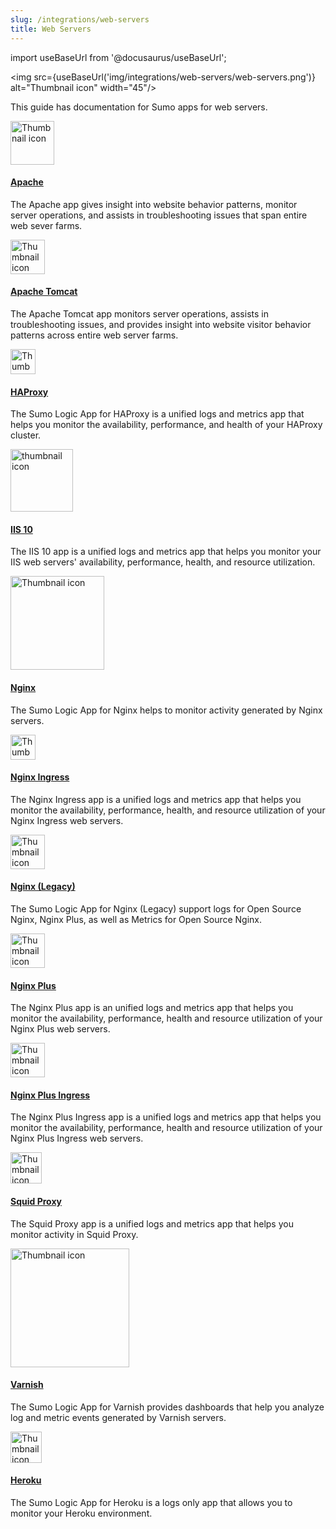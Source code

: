 ```yaml
---
slug: /integrations/web-servers
title: Web Servers
---
```


import useBaseUrl from '@docusaurus/useBaseUrl';

<img src={useBaseUrl('img/integrations/web-servers/web-servers.png')} alt="Thumbnail icon" width="45"/>

This guide has documentation for Sumo apps for web servers.


<div className="box-wrapper" markdown="1">
<div className="box smallbox1 card">
  <div className="container">
  <img src={useBaseUrl('img/integrations/web-servers/apache.png')} alt="Thumbnail icon" width="70"/>
  <h4><a href="/docs/integrations/web-servers/apache">Apache</a></h4>
  <p>The Apache app gives insight into website behavior patterns, monitor server operations, and assists in troubleshooting issues that span entire web sever farms.</p>
  </div>
</div>
<div className="box smallbox2 card">
  <div className="container">
  <img src={useBaseUrl('img/integrations/web-servers/apache-tomcat.png')} alt="Thumbnail icon" width="55"/>
  <h4><a href="/docs/integrations/web-servers/apache-tomcat">Apache Tomcat</a></h4>
  <p>The Apache Tomcat app monitors server operations, assists in troubleshooting issues, and provides insight into website visitor behavior patterns across entire web server farms.</p>
  </div>
</div>
<div className="box smallbox3 card">
  <div className="container">
  <img src={useBaseUrl('img/integrations/web-servers/haproxy.png')} alt="Thumbnail icon" width="40"/>
  <h4><a href="/docs/integrations/web-servers/haproxy">HAProxy</a></h4>
  <p>The Sumo Logic App for HAProxy is a unified logs and metrics app that helps you monitor the availability, performance, and health of your HAProxy cluster.</p>
  </div>
</div>
<div className="box smallbox4 card">
  <div className="container">
  <img src={useBaseUrl('img/integrations/microsoft-azure/microsoft_iis_10.png')} alt="thumbnail icon" width="100"/>
  <h4><a href="/docs/integrations/web-servers/iis-10">IIS 10</a></h4>
  <p>The IIS 10 app is a unified logs and metrics app that helps you monitor your IIS web servers' availability, performance, health, and resource utilization.</p>
  </div>
</div>
  <div className="box smallbox5 card">
  <div className="container">
  <img src={useBaseUrl('img/integrations/web-servers/nginx.png')} alt="Thumbnail icon" width="150"/>
  <h4><a href="/docs/integrations/web-servers/nginx">Nginx</a></h4>
  <p>The Sumo Logic App for Nginx helps to monitor activity generated by Nginx servers.</p>
  </div>
</div>
<div className="box smallbox6 card">
  <div className="container">
  <img src={useBaseUrl('img/integrations/web-servers/nginx-ingress.png')} alt="Thumbnail icon" width="40"/>
  <h4><a href="/docs/integrations/web-servers/nginx-ingress">Nginx Ingress</a></h4>
  <p>The Nginx Ingress app is a unified logs and metrics app that helps you monitor the availability, performance, health, and resource utilization of your Nginx Ingress web servers.</p>
  </div>
</div>
<div className="box smallbox7 card">
  <div className="container">
  <img src={useBaseUrl('img/integrations/web-servers/nginx-ingress.png')} alt="Thumbnail icon" width="55"/>
  <h4><a href="/docs/integrations/web-servers/nginx-legacy">Nginx (Legacy)</a></h4>
  <p>The Sumo Logic App for Nginx (Legacy) support logs for Open Source Nginx, Nginx Plus, as well as Metrics for Open Source Nginx.</p>
  </div>
</div>
  <div className="box smallbox8 card">
  <div className="container">
  <img src={useBaseUrl('img/integrations/web-servers/nginx-plus.png')} alt="Thumbnail icon" width="55"/>
  <h4><a href="/docs/integrations/web-servers/nginx-plus">Nginx Plus</a></h4>
  <p>The Nginx Plus app is an unified logs and metrics app that helps you monitor the availability, performance, health and resource utilization of your Nginx Plus web servers.</p>
  </div>
</div>
  <div className="box smallbox9 card">
  <div className="container">
  <img src={useBaseUrl('img/integrations/web-servers/nginx-ingress.png')} alt="Thumbnail icon" width="55"/>
  <h4><a href="/docs/integrations/web-servers/nginx-plus-ingress">Nginx Plus Ingress</a></h4>
  <p>The Nginx Plus Ingress app is a unified logs and metrics app that helps you monitor the availability, performance, health and resource utilization of your Nginx Plus Ingress web servers.</p>
  </div>
</div>
<div className="box smallbox10 card">
  <div className="container">
  <img src={useBaseUrl('img/integrations/web-servers/squid-proxy.png')} alt="Thumbnail icon" width="50"/>
  <h4><a href="/docs/integrations/web-servers/squid-proxy">Squid Proxy</a></h4>
  <p>The Squid Proxy app is a unified logs and metrics app that helps you monitor activity in Squid Proxy.</p>
  </div>
</div>
<div className="box smallbox11 card">
  <div className="container">
  <img src={useBaseUrl('img/integrations/web-servers/varnish-cache.png')} alt="Thumbnail icon" width="190"/>
  <h4><a href="/docs/integrations/web-servers/varnish">Varnish</a></h4>
  <p>The Sumo Logic App for Varnish provides dashboards that help you analyze log and metric events generated by Varnish servers.</p>
  </div>
</div>
<div className="box smallbox12 card">
    <div className="container">
    <img src={useBaseUrl('img/integrations/web-servers/Heroku.png')} alt="Thumbnail icon" width="50"/>
    <h4><a href="/docs/integrations/web-servers/heroku">Heroku</a></h4>
    <p>The Sumo Logic App for Heroku is a logs only app that allows you to monitor your Heroku environment.</p>
    </div>
  </div>
</div>
